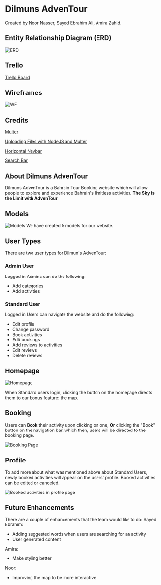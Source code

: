 # Dilmuns AdvenTour 
Created by Noor Nasser, Sayed Ebrahim Ali, Amira Zahid.


## Entity Relationship Diagram (ERD)
![ERD](https://media.git.generalassemb.ly/user/50365/files/b85dd1bb-ae3b-4c83-bae9-c584960f1597)




## Trello

[Trello Board](https://trello.com/b/lqVAmdB4/dilmuns-adventour)

## Wireframes
![WF](https://media.git.generalassemb.ly/user/50365/files/e7d6f931-093e-46b6-a39f-e69e4547323c)

## Credits
[Multer](https://www.npmjs.com/package/multer?activeTab=readme)

[Uploading Files with NodeJS and Multer](https://www.youtube.com/watch?v=WqJ0P8JnftI&t=616s)

[Horizontal Navbar](https://www.w3schools.com/css/css_navbar_horizontal.asp)

[Search Bar](https://stackoverflow.com/questions/70300248/search-bar-with-express-and-mongo)


## About Dilmuns AdvenTour
Dilmuns AdvenTour is a Bahrain Tour Booking website which will allow people to explore and experience Bahrain's limitless activities. **The Sky is the Limit with AdvenTour**

## Models
![Models](https://i.imgur.com/9l6HsQ3.png)
We have created 5 models for our website.

## User Types

There are two user types for Dilmun's AdvenTour:
### Admin User
Logged in Admins can do the following:

* Add categories
* Add activities

### Standard User

Logged in Users can navigate the website and do the following:
* Edit profile
* Change password
* Book activities
* Edit bookings
* Add reviews to activities 
* Edit reviews
* Delete reviews


## Homepage
![Homepage](https://i.imgur.com/5awTT2Y.png)

When Standard users login, clicking the button on the homepage directs them to our bonus feature: the map.


## Booking
Users can **Book** their activity upon clicking on one, **Or** clicking the "Book" button on the navigation bar. which then, users will be directed to the booking page.

![Booking Page](https://i.imgur.com/Q5HZgNx.png)


## Profile

To add more about what was mentioned above about Standard Users, newly booked activities will appear on the users' profile. Booked activities can be edited or canceled.

![Booked activities in profile page]()


## Future Enhancements

There are a couple of enhancements that the team would like to do:
Sayed Ebrahim: 
* Adding suggested words when users are searching for an activity
* User generated content

Amira:
* Make styling better

Noor:
* Improving the map to be more interactive

